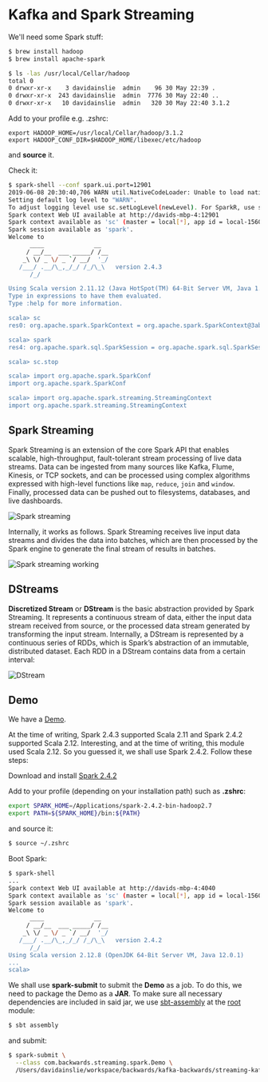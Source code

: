 # Kafka and Spark Streaming

We'll need some Spark stuff:

```bash
$ brew install hadoop
$ brew install apache-spark
```

```bash
$ ls -las /usr/local/Cellar/hadoop
total 0
0 drwxr-xr-x    3 davidainslie  admin    96 30 May 22:39 .
0 drwxr-xr-x  243 davidainslie  admin  7776 30 May 22:40 ..
0 drwxr-xr-x   10 davidainslie  admin   320 30 May 22:40 3.1.2
```

Add to your profile e.g. .zshrc:

```properties
export HADOOP_HOME=/usr/local/Cellar/hadoop/3.1.2
export HADOOP_CONF_DIR=$HADOOP_HOME/libexec/etc/hadoop
```

and **source** it.

Check it:

```bash
$ spark-shell --conf spark.ui.port=12901
2019-06-08 20:30:40,706 WARN util.NativeCodeLoader: Unable to load native-hadoop library for your platform... using builtin-java classes where applicable
Setting default log level to "WARN".
To adjust logging level use sc.setLogLevel(newLevel). For SparkR, use setLogLevel(newLevel).
Spark context Web UI available at http://davids-mbp-4:12901
Spark context available as 'sc' (master = local[*], app id = local-1560022246354).
Spark session available as 'spark'.
Welcome to
      ____              __
     / __/__  ___ _____/ /__
    _\ \/ _ \/ _ `/ __/  '_/
   /___/ .__/\_,_/_/ /_/\_\   version 2.4.3
      /_/

Using Scala version 2.11.12 (Java HotSpot(TM) 64-Bit Server VM, Java 1.8.0_202)
Type in expressions to have them evaluated.
Type :help for more information.

scala> sc
res0: org.apache.spark.SparkContext = org.apache.spark.SparkContext@3abb6aa

scala> spark
res4: org.apache.spark.sql.SparkSession = org.apache.spark.sql.SparkSession@6b44121e

scala> sc.stop

scala> import org.apache.spark.SparkConf
import org.apache.spark.SparkConf

scala> import org.apache.spark.streaming.StreamingContext
import org.apache.spark.streaming.StreamingContext
```

## Spark Streaming

Spark Streaming is an extension of the core Spark API that enables scalable, high-throughput, fault-tolerant stream processing of live data streams. Data can be ingested from many sources like Kafka, Flume, Kinesis, or TCP sockets, and can be processed using complex algorithms expressed with high-level functions like `map`, `reduce`, `join` and `window`. Finally, processed data can be pushed out to filesystems, databases, and live dashboards.

![Spark streaming](images/spark-streaming.png)

Internally, it works as follows. Spark Streaming receives live input data streams and divides the data into batches, which are then processed by the Spark engine to generate the final stream of results in batches.

![Spark streaming working](images/spark-streaming-working.png)

## DStreams

**Discretized Stream** or **DStream** is the basic abstraction provided by Spark Streaming. It represents a continuous stream of data, either the input data stream received from source, or the processed data stream generated by transforming the input stream. Internally, a DStream is represented by a continuous series of RDDs, which is Spark’s abstraction of an immutable, distributed dataset. Each RDD in a DStream contains data from a certain interval:

![DStream](images/dstream.png)

## Demo

We have a [Demo](../src/main/scala/com/backwards/streaming/spark.Demo.scala).

At the time of writing, Spark 2.4.3 supported Scala 2.11 and Spark 2.4.2 supported Scala 2.12. Interesting, and at the time of writing, this module used Scala 2.12. So you guessed it, we shall use Spark 2.4.2. Follow these steps:

Download and install [Spark 2.4.2](https://archive.apache.org/dist/spark/spark-2.4.2/)

Add to your profile (depending on your installation path) such as **.zshrc**:

```bash
export SPARK_HOME=/Applications/spark-2.4.2-bin-hadoop2.7
export PATH=${SPARK_HOME}/bin:${PATH}
```

and source it:

```bash
$ source ~/.zshrc
```

Boot Spark:

```bash
$ spark-shell
...
Spark context Web UI available at http://davids-mbp-4:4040
Spark context available as 'sc' (master = local[*], app id = local-1560534356014).
Spark session available as 'spark'.
Welcome to
      ____              __
     / __/__  ___ _____/ /__
    _\ \/ _ \/ _ `/ __/  '_/
   /___/ .__/\_,_/_/ /_/\_\   version 2.4.2
      /_/
Using Scala version 2.12.8 (OpenJDK 64-Bit Server VM, Java 12.0.1)
...
scala>
```

We shall use **spark-submit** to submit the **Demo** as a job. To do this, we need to package the Demo as a **JAR**. To make sure all necessary dependencies are included in said jar, we use [sbt-assembly](https://github.com/sbt/sbt-assembly) at the [root](../..) module:

```bash
$ sbt assembly
```

and submit:

```bash
$ spark-submit \
  --class com.backwards.streaming.spark.Demo \
  /Users/davidainslie/workspace/backwards/kafka-backwards/streaming-kafka-course/target/scala-2.12/streaming-kafka-course.jar
```



